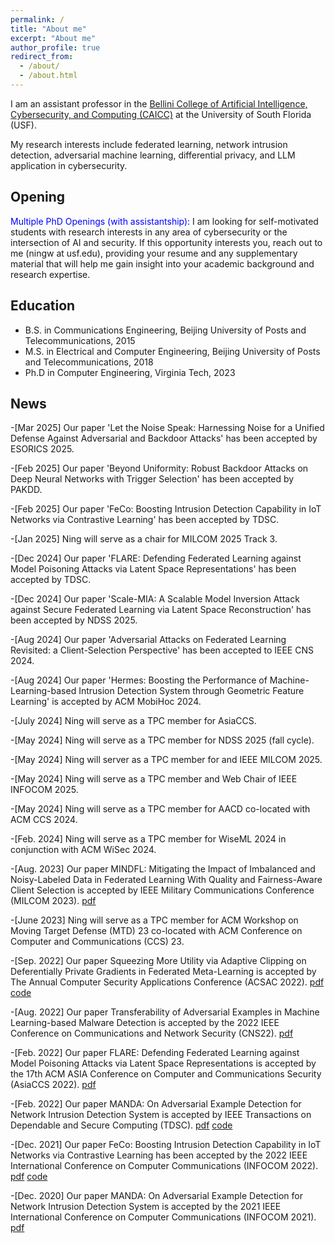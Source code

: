 ```yaml
---
permalink: /
title: "About me"
excerpt: "About me"
author_profile: true
redirect_from: 
  - /about/
  - /about.html
---
```


I am an assistant professor in the [Bellini College of Artificial Intelligence, Cybersecurity, and Computing (CAICC)](https://www.usf.edu/ai-cybersecurity-computing/) at the University of South Florida (USF). 

My research interests include federated learning, network intrusion detection, adversarial machine learning, differential privacy, and LLM application in cybersecurity.



## Opening
<span style="color:blue">Multiple PhD Openings (with assistantship): </span> I am looking for self-motivated students with research interests in any area of cybersecurity or the intersection of AI and security. If this opportunity interests you, reach out to me (ningw at usf.edu), providing your resume and any supplementary material that will help me gain insight into your academic background and research expertise.


## Education
* B.S. in Communications Engineering, Beijing University of Posts and Telecommunications, 2015
* M.S. in Electrical and Computer Engineering, Beijing University of Posts and Telecommunications, 2018
* Ph.D in Computer Engineering, Virginia Tech, 2023



## News
-[Mar 2025] Our paper 'Let the Noise Speak: Harnessing Noise for a Unified Defense Against Adversarial and Backdoor Attacks' has been accepted by ESORICS 2025.

-[Feb 2025] Our paper 'Beyond Uniformity: Robust Backdoor Attacks on Deep Neural Networks with Trigger Selection' has been accepted by PAKDD.

-[Feb 2025] Our paper 'FeCo: Boosting Intrusion Detection Capability in IoT Networks via Contrastive Learning' has been accepted by TDSC.

-[Jan 2025] Ning will serve as a chair for MILCOM 2025 Track 3.

-[Dec 2024] Our paper 'FLARE: Defending Federated Learning against Model Poisoning Attacks via Latent Space Representations' has been accepted by TDSC.

-[Dec 2024] Our paper 'Scale-MIA: A Scalable Model Inversion Attack against Secure Federated Learning via Latent Space Reconstruction' has been accepted by NDSS 2025.

-[Aug 2024] Our paper 'Adversarial Attacks on Federated Learning Revisited: a Client-Selection Perspective' has been accepted to IEEE CNS 2024.

-[Aug 2024] Our paper 'Hermes: Boosting the Performance of Machine-Learning-based Intrusion Detection System through Geometric Feature Learning' is accepted by ACM MobiHoc 2024.

-[July 2024] Ning will serve as a TPC member for AsiaCCS.

-[May 2024] Ning will serve as a TPC member for NDSS 2025 (fall cycle).

-[May 2024] Ning will server as a TPC member for and IEEE MILCOM 2025.

-[May 2024] Ning will serve as a TPC member and Web Chair of IEEE INFOCOM 2025.

-[May 2024] Ning will serve as a TPC member for AACD co-located with ACM CCS 2024.

-[Feb. 2024] Ning will serve as a TPC member for WiseML 2024 in conjunction with ACM WiSec 2024.

-[Aug. 2023] Our paper MINDFL: Mitigating the Impact of Imbalanced and Noisy-Labeled Data in Federated Learning With Quality and Fairness-Aware Client Selection is accepted by IEEE Military Communications Conference (MILCOM 2023). [pdf](http://ning-wang1.github.io/files/MINDFL.pdf)

-[June 2023] Ning will serve as a TPC member for ACM Workshop on Moving Target Defense (MTD) 23 co-located with ACM Conference on Computer and Communications (CCS) 23.

-[Sep. 2022] Our paper Squeezing More Utility via Adaptive Clipping on Deferentially Private Gradients in Federated Meta-Learning is accepted by The Annual Computer Security Applications Conference (ACSAC 2022). [pdf](http://ning-wang1.github.io/files/dp.pdf) [code](https://github.com/ning-wang1/DPFedMeta)

-[Aug. 2022] Our paper Transferability of Adversarial Examples in Machine Learning-based Malware Detection is accepted by the 2022 IEEE Conference on Communications and Network Security (CNS22). [pdf](http://ning-wang1.github.io/files/CNS.pdf)

-[Feb. 2022] Our paper FLARE: Defending Federated Learning against Model Poisoning Attacks via Latent Space Representations is accepted by the 17th ACM ASIA Conference on Computer and Communications Security (AsiaCCS 2022). [pdf](http://ning-wang1.github.io/files/flare.pdf)

-[Feb. 2022] Our paper MANDA: On Adversarial Example Detection for Network Intrusion Detection System is accepted by IEEE Transactions on Dependable and Secure Computing (TDSC). [pdf](http://ning-wang1.github.io/files/manda_journal.pdf) [code](https://github.com/ning-wang1/manda)

-[Dec. 2021] Our paper FeCo: Boosting Intrusion Detection Capability in IoT Networks via Contrastive Learning has been accepted by the 2022 IEEE International Conference on Computer Communications (INFOCOM 2022). [pdf](http://ning-wang1.github.io/files/feco.pdf) [code](https://github.com/ning-wang1/FeCo_federated-contrastive-learning)

-[Dec. 2020] Our paper MANDA: On Adversarial Example Detection for Network Intrusion Detection System is accepted by the 2021 IEEE International Conference on Computer Communications (INFOCOM 2021). [pdf](http://ning-wang1.github.io/files/manda.pdf)


